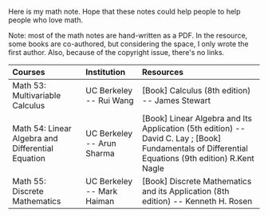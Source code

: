 Here is my math note. Hope that these notes could help people to help people who love math.

Note: most of the math notes are hand-written as a PDF. In the resource, some books are co-authored, but considering the space, I only wrote the first author. Also, because of the copyright issue, there's no links. 

| Courses | Institution | Resources |
| :------ | :---------- | :-------- |
| Math 53: Multivariable Calculus | UC Berkeley -- Rui Wang | [Book] Calculus (8th edition) -- James Stewart |
| Math 54: Linear Algebra and Differential Equation | UC Berkeley -- Arun Sharma | [Book] Linear Algebra and Its Application (5th edition) -- David C. Lay ; [Book] Fundamentals of Differential Equations (9th edition) R.Kent Nagle |
| Math 55: Discrete Mathematics | UC Berkeley -- Mark Haiman | [Book] Discrete Mathematics and its Application (8th edition) -- Kenneth H. Rosen |

